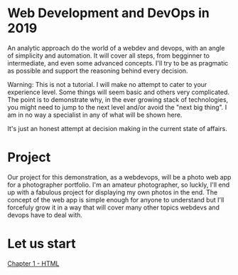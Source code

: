 # Web Development and DevOps in 2019
An analytic approach do the world of a webdev and devops, with an angle of simplicity and automation.
It will cover all steps, from begginner to intermediate, and even some advanced concepts. I'll try to be as pragmatic as possible and support the reasoning behind every decision.

Warning: This is not a tutorial. I will make no attempt to cater to your experience level. Some things will seem basic and others very complicated. The point is to demonstrate why, in the ever growing stack of technologies, you might need to jump to the next level and/or avoid the "next big thing". I am in no way a specialist in any of what will be shown here.

It's just an honest attempt at decision making in the current state of affairs.

# Project
Our project for this demonstration, as a webdevops, will be a photo web app for a photographer portfolio. I'm an amateur photographer, so luckly, I'll end up with a fabulous project for displaying my own photos in the end. The concept of the web app is simple enough for anyone to understand but I'll forcefuly grow it in a way that will cover many other topics webdevs and devops have to deal with.

# Let us start

[Chapter 1 - HTML](articles/chapter1.md)
